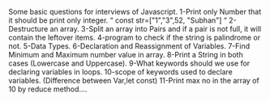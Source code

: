 Some basic questions for interviews of Javascript.
1-Print only Number that it should be print only integer. 
“ const str=["1","3",52, "Subhan"] “
2-Destructure an array.
3-Split an array into Pairs and if a pair is not full, it will contain the leftover items.
4-program to check if the string is palindrome or not.
5-Data Types.
6-Declaration and Reassignment of Variables.
7-Find Minimum and Maximum number value in array.
8-Print a String in both cases (Lowercase and Uppercase).
9-What keywords should we use for declaring variables in loops.
10-scope of keywords used to declare variables. (Difference between Var,let const)
11-Print max no in the array of 10 by reduce method....